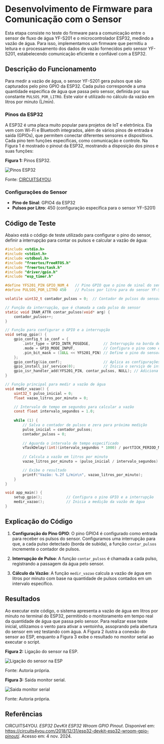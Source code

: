 # Desenvolvimento de Firmware para Comunicação com o Sensor

Esta etapa consiste no teste do firmware para a comunicação entre o sensor de fluxo de água YF-S201 e o microcontrolador 
ESP32, medindo a vazão de água. Para isso, implementamos um firmware que permitiu a leitura e o processamento dos 
dados de vazão fornecidos pelo sensor YF-S201, estabelecendo comunicação eficiente e confiável com a ESP32.

## Descrição do Funcionamento

Para medir a vazão de água, o sensor YF-S201 gera pulsos que são capturados pelo pino GPIO da ESP32. Cada pulso corresponde 
a uma quantidade específica de água que passa pelo sensor, definida por sua constante `PULSOS_POR_LITRO`. Este valor é 
utilizado no cálculo da vazão em litros por minuto (L/min).

### Pinos da ESP32

A ESP32 é uma placa muito popular para projetos de IoT e eletrônica. Ela vem com Wi-Fi e Bluetooth integrados, 
além de vários pinos de entrada e saída (GPIOs), que permitem conectar diferentes sensores e dispositivos. 
Cada pino tem funções específicas, como comunicação e controle. Na Figura 1 é mostrado o pinout da ESP32, 
mostrando a disposição dos pinos e suas funções:

**Figura 1:** Pinos ESP32.

![Pinos ESP32](https://i0.wp.com/circuits4you.com/wp-content/uploads/2018/12/ESP32-Pinout.jpg?w=758&ssl=1)

Fonte: [CIRCUITS4YOU](https://circuits4you.com/2018/12/31/esp32-devkit-esp32-wroom-gpio-pinout/).

### Configurações do Sensor

- **Pino de Sinal**: GPIO4 da ESP32
- **Pulsos por Litro**: 450 (configuração específica para o sensor YF-S201)

## Código de Teste

Abaixo está o código de teste utilizado para configurar o pino do sensor, definir a interrupção para contar os pulsos e 
calcular a vazão de água:

```c
#include <stdio.h>
#include <stdint.h>
#include <stdbool.h>
#include "freertos/FreeRTOS.h"
#include "freertos/task.h"
#include "driver/gpio.h"
#include "esp_timer.h"

#define YFS201_PIN GPIO_NUM_4   // Pino GPIO que o pino de sinal do sensor é conectado
#define PULSOS_POR_LITRO 450    // Pulsos por litro para do sensor YF-S201

volatile uint32_t contador_pulsos = 0;  // Contador de pulsos do sensor

// Função da interrupção, que é chamada a cada pulso do sensor
static void IRAM_ATTR contar_pulsos(void* arg) {
    contador_pulsos++;
}

// Função para configurar o GPIO e a interrupção
void setup_gpio() {
    gpio_config_t io_conf = {
        .intr_type = GPIO_INTR_POSEDGE,      // Interrupção na borda de subida
        .mode = GPIO_MODE_INPUT,             // Configura o pino como entrada
        .pin_bit_mask = (1ULL << YFS201_PIN) // Define o pino do sensor
    };
    gpio_config(&io_conf);                   // Aplica as configurações
    gpio_install_isr_service(0);             // Inicia o serviço de interrupção
    gpio_isr_handler_add(YFS201_PIN, contar_pulsos, NULL); // Adiciona a interrupção
}

// Função principal para medir a vazão de água
void medir_vazao() {
    uint32_t pulso_inicial = 0;
    float vazao_litros_por_minuto = 0;

    // Intervalo de tempo em segundos para calcular a vazão 
    const float intervalo_segundos = 1.0;
    
    while (1) {
        // Salva o contador de pulsos e zera para próxima medição
        pulso_inicial = contador_pulsos;
        contador_pulsos = 0;
        
        // Aguarda o intervalo de tempo especificado
        vTaskDelay((int)(intervalo_segundos * 1000) / portTICK_PERIOD_MS);
        
        // Calcula a vazão em litros por minuto 
        vazao_litros_por_minuto = (pulso_inicial / intervalo_segundos) * (60.0 / PULSOS_POR_LITRO);

        // Exibe o resultado
        printf("Vazão: %.2f L/min\n", vazao_litros_por_minuto);
    }
}

void app_main() {
    setup_gpio();           // Configura o pino GPIO e a interrupção
    medir_vazao();          // Inicia a medição da vazão de água
}
```

## Explicação do Código

1. **Configuração do Pino GPIO**: O pino GPIO4 é configurado como entrada para receber os pulsos do sensor.
Configuramos uma interrupção para que, a cada pulso detectado (borda de subida), a função `contar_pulsos` incremente o
contador de pulsos.

4. **Interrupção de Pulso**: A função `contar_pulsos` é chamada a cada pulso, registrando a passagem da água pelo sensor.

5. **Cálculo da Vazão**: A função `medir_vazao` calcula a vazão de água em litros por minuto com base na quantidade de
pulsos contados em um intervalo específico.

## Resultados

Ao executar este código, o sistema apresenta a vazão de água em litros por minuto no terminal do ESP32, permitindo o monitoramento 
em tempo real da quantidade de água que passa pelo sensor. Para realizar esse teste inicial, utilizamos o vento para ativar a 
ventoinha, assoprando pela abertura do sensor em vez testando com água. A Figura 2 ilustra a conexão do sensor ao ESP, enquanto
a Figura 3 exibe o resultado no monitor serial ao executar o script.

**Figura 2:** Ligação do sensor na ESP.

![Ligação do sensor na ESP]()

Fonte: Autoria própria.

**Figura 3:** Saida monitor serial.

![Saida monitor serial](https://github.com/LauraMWerneck/Projeto_Integrador_3/blob/main/Etapa%202/Sensor%20de%20Vaz%C3%A3o/Teste%20de%20Firmware/monitor_serial.png)

Fonte: Autoria própria.

## Referências

CIRCUITS4YOU. *ESP32 DevKit ESP32 Wroom GPIO Pinout*. Disponível em: https://circuits4you.com/2018/12/31/esp32-devkit-esp32-wroom-gpio-pinout/. Acesso em: 4 nov. 2024.
